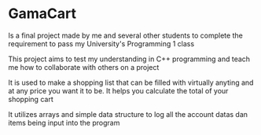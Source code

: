# GamaCart
Is a final project made by me and several other students to complete the requirement to pass my University's Programming 1 class

This project aims to test my understanding in C++ programming and teach me how to collaborate with others on a project

It is used to make a shopping list that can be filled with virtually anyting and at any price you want it to be. It helps you calculate the total of your shopping cart

It utilizes arrays and simple data structure to log all the account datas dan items being input into the program
